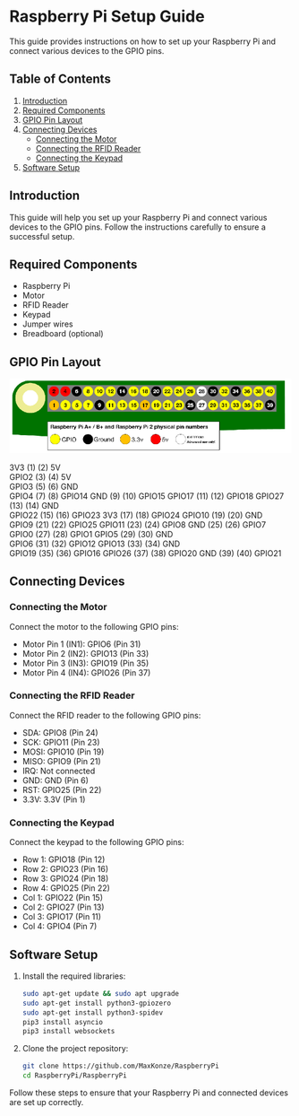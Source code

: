 # Raspberry Pi Setup Guide

This guide provides instructions on how to set up your Raspberry Pi and connect various devices to the GPIO pins.

## Table of Contents

1. [Introduction](#introduction)
2. [Required Components](#required-components)
3. [GPIO Pin Layout](#gpio-pin-layout)
4. [Connecting Devices](#connecting-devices)
    - [Connecting the Motor](#connecting-the-motor)
    - [Connecting the RFID Reader](#connecting-the-rfid-reader)
    - [Connecting the Keypad](#connecting-the-keypad)
5. [Software Setup](#software-setup)

## Introduction

This guide will help you set up your Raspberry Pi and connect various devices to the GPIO pins. Follow the instructions carefully to ensure a successful setup.

## Required Components

- Raspberry Pi
- Motor
- RFID Reader
- Keypad
- Jumper wires
- Breadboard (optional)

## GPIO Pin Layout

![GPIO Pin Layout](images/gpio_pin_layout.png)

   3V3  (1) (2)  5V    
 GPIO2  (3) (4)  5V    
 GPIO3  (5) (6)  GND   
 GPIO4  (7) (8)  GPIO14
   GND  (9) (10) GPIO15
GPIO17 (11) (12) GPIO18
GPIO27 (13) (14) GND   
GPIO22 (15) (16) GPIO23
   3V3 (17) (18) GPIO24
GPIO10 (19) (20) GND   
 GPIO9 (21) (22) GPIO25
GPIO11 (23) (24) GPIO8 
   GND (25) (26) GPIO7 
 GPIO0 (27) (28) GPIO1 
 GPIO5 (29) (30) GND   
 GPIO6 (31) (32) GPIO12
GPIO13 (33) (34) GND   
GPIO19 (35) (36) GPIO16
GPIO26 (37) (38) GPIO20
   GND (39) (40) GPIO21


## Connecting Devices

### Connecting the Motor

Connect the motor to the following GPIO pins:

- Motor Pin 1 (IN1): GPIO6 (Pin 31)
- Motor Pin 2 (IN2): GPIO13 (Pin 33)
- Motor Pin 3 (IN3): GPIO19 (Pin 35)
- Motor Pin 4 (IN4): GPIO26 (Pin 37)

### Connecting the RFID Reader

Connect the RFID reader to the following GPIO pins:

- SDA: GPIO8 (Pin 24)
- SCK: GPIO11 (Pin 23)
- MOSI: GPIO10 (Pin 19)
- MISO: GPIO9 (Pin 21)
- IRQ: Not connected
- GND: GND (Pin 6)
- RST: GPIO25 (Pin 22)
- 3.3V: 3.3V (Pin 1)

### Connecting the Keypad

Connect the keypad to the following GPIO pins:

- Row 1: GPIO18 (Pin 12)
- Row 2: GPIO23 (Pin 16)
- Row 3: GPIO24 (Pin 18)
- Row 4: GPIO25 (Pin 22)
- Col 1: GPIO22 (Pin 15)
- Col 2: GPIO27 (Pin 13)
- Col 3: GPIO17 (Pin 11)
- Col 4: GPIO4 (Pin 7)

## Software Setup

1. Install the required libraries:
    ```bash
    sudo apt-get update && sudo apt upgrade
    sudo apt-get install python3-gpiozero
    sudo apt-get install python3-spidev
    pip3 install asyncio
    pip3 install websockets
    ```

2. Clone the project repository:
    ```bash
    git clone https://github.com/MaxKonze/RaspberryPi
    cd RaspberryPi/RaspberryPi
    ```

Follow these steps to ensure that your Raspberry Pi and connected devices are set up correctly.
